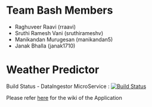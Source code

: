 Team Bash Members
==============================
* Raghuveer Raavi (rraavi) 
* Sruthi Ramesh Vani (sruthirameshv) 
* Manikandan Murugesan (manikandan5)
* Janak Bhalla (janak1710)

Weather Predictor 
==============================

Build Status - DataIngestor MicroService  : [![Build Status](https://travis-ci.org/airavata-courses/TeamBash.svg?branch=feature%2Ffeature-3-data-ingestor)](https://travis-ci.org/airavata-courses/TeamBash)

Please refer [here](https://github.com/TeamBash/UI/wiki) for the wiki of the Application 
